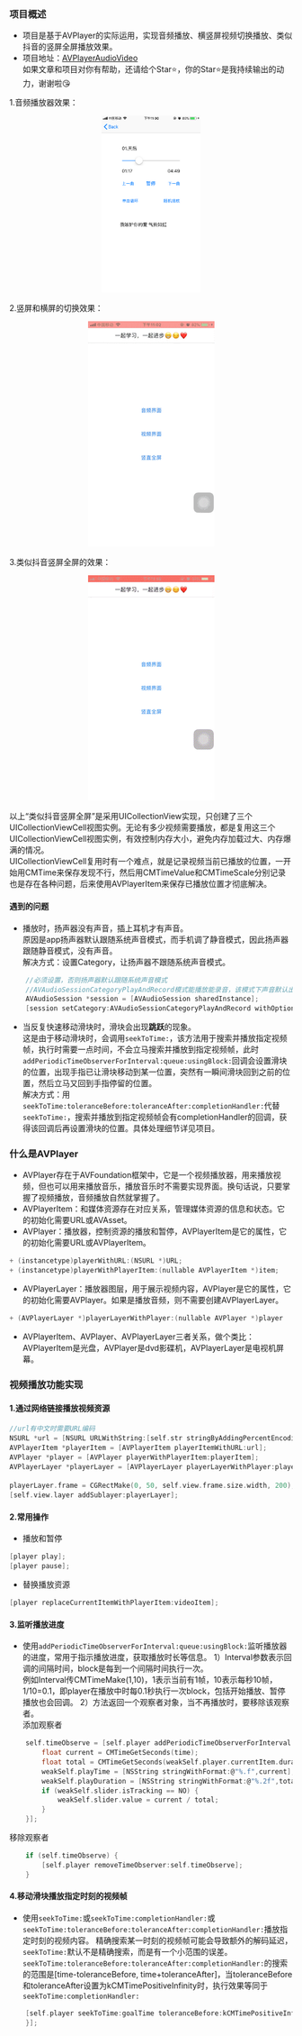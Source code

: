 ### 项目概述
- 项目是基于AVPlayer的实际运用，实现音频播放、横竖屏视频切换播放、类似抖音的竖屏全屏播放效果。
- 项目地址：[AVPlayerAudioVideo](https://github.com/Johncahong/AVPlayerAudioVideo)    
如果文章和项目对你有帮助，还请给个Star⭐️，你的Star⭐️是我持续输出的动力，谢谢啦😘   

1.音频播放器效果：   

<div align=center><img width="35%" src="https://raw.githubusercontent.com/Johncahong/AVPlayerAudioVideo/main/readmeImage/IMG_01.png"></div>

2.竖屏和横屏的切换效果：   

<div align=center><img src="https://raw.githubusercontent.com/Johncahong/AVPlayerAudioVideo/main/readmeImage/IMG_02.GIF"></div>

3.类似抖音竖屏全屏的效果：      

<div align=center><img src="https://raw.githubusercontent.com/Johncahong/AVPlayerAudioVideo/main/readmeImage/IMG_03.GIF"></div>

以上“类似抖音竖屏全屏”是采用UICollectionView实现，只创建了三个UICollectionViewCell视图实例。无论有多少视频需要播放，都是复用这三个UICollectionViewCell视图实例，有效控制内存大小，避免内存加载过大、内存爆满的情况。    
UICollectionViewCell复用时有一个难点，就是记录视频当前已播放的位置，一开始用CMTime来保存发现不行，然后用CMTimeValue和CMTimeScale分别记录也是存在各种问题，后来使用AVPlayerItem来保存已播放位置才彻底解决。

#### 遇到的问题
- 播放时，扬声器没有声音，插上耳机才有声音。   
原因是app扬声器默认跟随系统声音模式，而手机调了静音模式，因此扬声器跟随静音模式，没有声音。   
解决方式：设置Category，让扬声器不跟随系统声音模式。   
```c
    //必须设置，否则扬声器默认跟随系统声音模式
    //AVAudioSessionCategoryPlayAndRecord模式能播放能录音，该模式下声音默认出口是听筒（戴耳机才有声音），切换到扬声器通过以下方式
    AVAudioSession *session = [AVAudioSession sharedInstance];
    [session setCategory:AVAudioSessionCategoryPlayAndRecord withOptions:AVAudioSessionCategoryOptionDefaultToSpeaker error:nil];
```
- 当反复快速移动滑块时，滑块会出现**跳跃**的现象。   
这是由于移动滑块时，会调用`seekToTime:`，该方法用于搜索并播放指定视频帧，执行时需要一点时间，不会立马搜索并播放到指定视频帧，此时`addPeriodicTimeObserverForInterval:queue:usingBlock:`回调会设置滑块的位置，出现手指已让滑块移动到某一位置，突然有一瞬间滑块回到之前的位置，然后立马又回到手指停留的位置。   
解决方式：用`seekToTime:toleranceBefore:toleranceAfter:completionHandler:`代替`seekToTime:`，搜索并播放到指定视频帧会有completionHandler的回调，获得该回调后再设置滑块的位置。具体处理细节详见项目。

### 什么是AVPlayer
- AVPlayer存在于AVFoundation框架中，它是一个视频播放器，用来播放视频，但也可以用来播放音乐，播放音乐时不需要实现界面。换句话说，只要掌握了视频播放，音频播放自然就掌握了。
- AVPlayerItem：和媒体资源存在对应关系，管理媒体资源的信息和状态。它的初始化需要URL或AVAsset。
- AVPlayer：播放器，控制资源的播放和暂停，AVPlayerItem是它的属性，它的初始化需要URL或AVPlayerItem。
```c
+ (instancetype)playerWithURL:(NSURL *)URL;
+ (instancetype)playerWithPlayerItem:(nullable AVPlayerItem *)item;
```
- AVPlayerLayer：播放器图层，用于展示视频内容，AVPlayer是它的属性，它的初始化需要AVPlayer。如果是播放音频，则不需要创建AVPlayerLayer。
```c
+ (AVPlayerLayer *)playerLayerWithPlayer:(nullable AVPlayer *)player
```
- AVPlayerItem、AVPlayer、AVPlayerLayer三者关系，做个类比：   
AVPlayerItem是光盘，AVPlayer是dvd影碟机，AVPlayerLayer是电视机屏幕。

### 视频播放功能实现
#### 1.通过网络链接播放视频资源
```c
//url有中文时需要URL编码
NSURL *url = [NSURL URLWithString:[self.str stringByAddingPercentEncodingWithAllowedCharacters:[NSCharacterSet URLQueryAllowedCharacterSet]]];
AVPlayerItem *playerItem = [AVPlayerItem playerItemWithURL:url];
AVPlayer *player = [AVPlayer playerWithPlayerItem:playerItem];
AVPlayerLayer *playerLayer = [AVPlayerLayer playerLayerWithPlayer:player];
    
playerLayer.frame = CGRectMake(0, 50, self.view.frame.size.width, 200);
[self.view.layer addSublayer:playerLayer];
```
#### 2.常用操作
- 播放和暂停
```c
[player play];
[player pause];
```
- 替换播放资源
```c
[player replaceCurrentItemWithPlayerItem:videoItem];
```
#### 3.监听播放进度
- 使用`addPeriodicTimeObserverForInterval:queue:usingBlock:`监听播放器的进度，常用于指示播放进度，获取播放时长等信息。
1）Interval参数表示回调的间隔时间，block是每到一个间隔时间执行一次。   
例如Interval传CMTimeMake(1,10)，1表示当前有1帧，10表示每秒10帧，1/10=0.1，即player在播放中时每0.1秒执行一次block，包括开始播放、暂停播放也会回调。
2）方法返回一个观察者对象，当不再播放时，要移除该观察者。   
添加观察者
```c
    self.timeObserve = [self.player addPeriodicTimeObserverForInterval:CMTimeMake(1, 10) queue:dispatch_get_main_queue() usingBlock:^(CMTime time) {
        float current = CMTimeGetSeconds(time);
        float total = CMTimeGetSeconds(weakSelf.player.currentItem.duration);
        weakSelf.playTime = [NSString stringWithFormat:@"%.f",current];
        weakSelf.playDuration = [NSString stringWithFormat:@"%.2f",total];
        if (weakSelf.slider.isTracking == NO) {
            weakSelf.slider.value = current / total;
        }
    }];
```
 移除观察者
```c
    if (self.timeObserve) {
        [self.player removeTimeObserver:self.timeObserve];
    }
```
#### 4.移动滑块播放指定时刻的视频帧
- 使用`seekToTime:`或`seekToTime:completionHandler:`或`seekToTime:toleranceBefore:toleranceAfter:completionHandler:`播放指定时刻的视频内容。
精确搜索某一时刻的视频帧可能会导致额外的解码延迟，`seekToTime:`默认不是精确搜索，而是有一个小范围的误差。
`seekToTime:toleranceBefore:toleranceAfter:completionHandler:`的搜索的范围是[time-toleranceBefore, time+toleranceAfter]，当toleranceBefore和toleranceAfter设置为kCMTimePositiveInfinity时，执行效果等同于`seekToTime:completionHandler:`
```c
    [self.player seekToTime:goalTime toleranceBefore:kCMTimePositiveInfinity toleranceAfter:kCMTimePositiveInfinity completionHandler:^(BOOL finished) {
    }];
```
